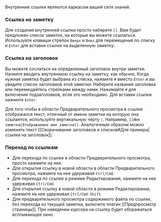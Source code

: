 Внутренние ссылки являются каркасом вашей сети знаний.

### Ссылка на заметку

Для создания внутренней ссылки просто наберите `[[`. Вам будет предложен список заметок, на которые вы можете ссылаться. Используйте клавиши стрелок `Вверх` и `Вниз` для перемещения по списку и `Enter` для вставки ссылки на выделенную заметку.

### Ссылка на заголовок

Вы можете сослаться на определенный заголовок внутри заметки. Начните вводить внутреннюю ссылку на заметку, как обычно. Когда нужная заметка будет выбрана из списка, нажмите `#` вместо `Enter` и вы увидите список заголовков этой заметки. Наберите название заголовка или перемещайтесь стрелками между ними. Нажимайте `#` для включения подзаголовков, если это необходимо. Для вставки ссылки нажмите `Enter`.

Для того чтобы в области Предварительного просмотра в ссылке отображался текст, отличный от имени заметки на которую она ссылается, используйте вертикальную черту `|`. Например, `[[Имя заметки|Отображаемое имя заметки]]`. Аналогичным образом можно изменить текст [[Сворачивание заголовков и списков#Для примера|ссылки на заголовок]].

### Переход по ссылкам

- Для перехода по ссылке в области Предварительного просмотра, просто нажмите на нее.
- Для открытия ссылку в новой области в области Предварительного просмотра, нажмите на нее удерживая `Ctrl/Cmd`.
- Для перехода по ссылке в режиме Редактирования, нажмите на нее удерживая `Ctrl/Cmd`.
- Для открытия ссылку в новой области в режиме Редактирования, нажмите на нее удерживая `Ctrl/Cmd-Shift`.
- Для предварительного просмотра содержимого файла по ссылке, без перехода из текущей заметки, включите плагин [[Предпросмотр страницы]]. При наведении курсора на ссылку будет оборажаться всплывающее окно.